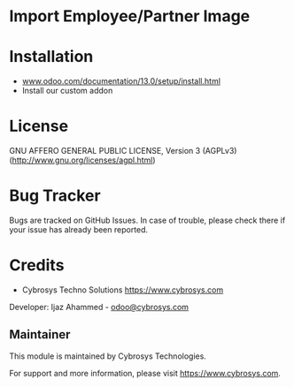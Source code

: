 Import Employee/Partner Image
=============================

Installation
============
- www.odoo.com/documentation/13.0/setup/install.html
- Install our custom addon

License
=======
GNU AFFERO GENERAL PUBLIC LICENSE, Version 3 (AGPLv3)
(http://www.gnu.org/licenses/agpl.html)

Bug Tracker
===========
Bugs are tracked on GitHub Issues. In case of trouble, please check there if your issue has already been reported.

Credits
=======
* Cybrosys Techno Solutions <https://www.cybrosys.com>


Developer: Ijaz Ahammed - odoo@cybrosys.com

Maintainer
----------

This module is maintained by Cybrosys Technologies.

For support and more information, please visit https://www.cybrosys.com.


